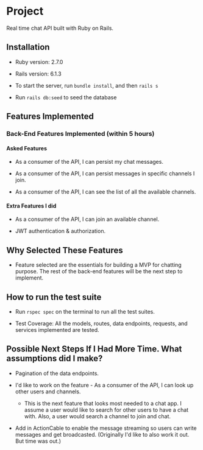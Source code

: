 # Project

Real time chat API built with Ruby on Rails.

## Installation

* Ruby version: 2.7.0

* Rails version: 6.1.3

* To start the server, run ```bundle install```, and then ```rails s```

* Run ```rails db:seed``` to seed the database

## Features Implemented

### Back-End Features Implemented (within 5 hours)

#### Asked Features

* As a consumer of the API, I can persist my chat messages.

* As a consumer of the API, I can persist messages in specific channels I join.

* As a consumer of the API, I can see the list of all the available channels.

#### Extra Features I did

* As a consumer of the API, I can join an available channel.

* JWT authentication & authorization.

## Why Selected These Features

* Feature selected are the essentials for building a MVP for chatting purpose. The rest of the back-end features will be the next step to implement.

## How to run the test suite

* Run ```rspec spec``` on the terminal to run all the test suites.

* Test Coverage: All the models, routes, data endpoints, requests, and services implemented are tested.

## Possible Next Steps If I Had More Time. What assumptions did I make?

* Pagination of the data endpoints.

* I'd like to work on the feature - As a consumer of the API, I can look up other users and channels.

  * This is the next feature that looks most needed to a chat app. I assume a user would like to search for other users to have a chat with. Also, a user would search a channel to join and chat.

* Add in ActionCable to enable the message streaming so users can write messages and get broadcasted. (Originally I'd like to also work it out. But time was out.)
